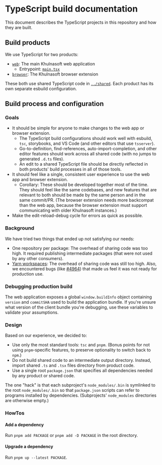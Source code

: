# TypeScript build documentation

This document describes the TypeScript projects in this repository and how they are built.

## Build products

We use TypeScript for two products:

- [`web`](https://khulnasoft.com/github.com/khulnasoft/khulnasoft/-/tree/web): The main Khulnasoft web application
  - Entrypoint: [`main.tsx`](https://khulnasoft.com/github.com/khulnasoft/khulnasoft/-/tree/web/src/enterprise/main.tsx)
- [`browser`](https://khulnasoft.com/github.com/khulnasoft/khulnasoft/-/tree/client/brower): The Khulnasoft browser extension

These both use shared TypeScript code in [`../shared`](https://khulnasoft.com/github.com/khulnasoft/khulnasoft/-/tree/shared). Each product has its own separate esbuild configuration.

## Build process and configuration

### Goals

- It should be simple for anyone to make changes to the web app or browser extension.
  - The TypeScript build configurations should work well with esbuild, `tsc`, storybooks, and VS Code (and other editors that use `tsserver`).
  - Go-to-definition, find-references, auto-import-completion, and other editor features should work across all shared code (with no jumps to generated `.d.ts` files).
  - An edit to a shared TypeScript file should be directly reflected in both products' build processes in all of those tools.
- It should feel like a single, consistent user experience to use the web app and browser extension.
  - Corollary: These should be developed together most of the time. They should feel like the same codebases, and new features that are relevant to both should be made by the same person and in the same commit/PR. (The browser extension needs more backcompat than the web app, because the browser extension must support communicating with older Khulnasoft instances.)
- Make the edit-reload-debug cycle for errors as quick as possible.

### Background

We have tried two things that ended up not satisfying our needs:

- One repository per package: The overhead of sharing code was too high. It required publishing intermediate packages (that were not used by any other consumers).
- [Yarn workspaces](https://yarnpkg.com/lang/en/docs/workspaces/): The overhead of sharing code was still too high. Also, we encountered bugs (like [#4964](https://github.com/yarnpkg/yarn/issues/4964)) that made us feel it was not ready for production use.

### Debugging production build

The web application exposes a global `window.buildInfo` object containing `version` and `commitSHA` used to build the application bundle. If you're unsure what version of the client bundle you're debugging, use these variables to validate your assumptions.

### Design

Based on our experience, we decided to:

- Use only the most standard tools: `tsc` and `pnpm`. (Bonus points for not using `pnpm`-specific features, to preserve optionality to switch back to `npm`.)
- Do not build shared code to an intermediate output directory. Instead, import shared `.ts` and `.tsx` files directory from product code.
- Use a single root `package.json` that specifies all dependencies needed by any product or shared code.

The one "hack" is that each subproject's `node_modules/.bin` is symlinked to the root `node_modules/.bin` so that `package.json` scripts can refer to programs installed by dependencies. (Subprojects' `node_modules` directories are otherwise empty.)

### HowTos

#### Add a dependency

Run `pnpm add PACKAGE` or `pnpm add -D PACKAGE` in the root directory.

#### Upgrade a dependency

Run `pnpm up --latest PACKAGE`.
